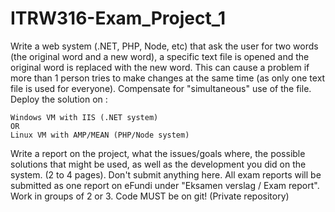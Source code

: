 # ITRW316-Exam_Project_1

Write a web system (.NET, PHP, Node, etc) that ask the user for two words (the original word and a new word), a specific text file is opened and the original word is replaced with the new word.  This can cause a problem if more than 1 person tries to make changes at the same time (as only one text file is used for everyone).  Compensate for "simultaneous" use of the file.  Deploy the solution on :

    Windows VM with IIS (.NET system)
    OR
    Linux VM with AMP/MEAN (PHP/Node system)

Write a report on the project, what the issues/goals where, the possible solutions that might be used, as well as the development you did on the system.  (2 to 4 pages).  Don't submit anything here.  All exam reports will be submitted as one report on eFundi under "Eksamen verslag / Exam report".  Work in groups of 2 or 3.  Code MUST be on git!  (Private repository)
